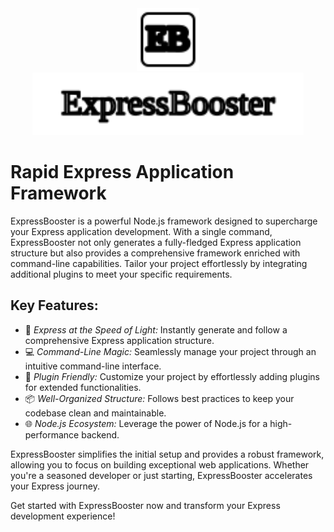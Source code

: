 [app-icon]: resources/icon.svg

[npm-image]: https://img.shields.io/npm/v/superexpress.svg
[npm-url]: https://npmjs.org/package/superexpress

[downloads-image]: https://img.shields.io/npm/dm/superexpress.svg
[downloads-url]: https://npmjs.org/package/superexpress

[github-actions-ci-image]: https://img.shields.io/github/workflow/status/expressjs/generator/ci/master?label=linux
[github-actions-ci-url]: https://github.com/expressjs/generator/actions/workflows/ci.yml

[appveyor-image]: https://img.shields.io/appveyor/ci/dougwilson/generator/master.svg?label=windows
[appveyor-url]: https://ci.appveyor.com/project/dougwilson/generator

[npm-install-size-image]: https://badgen.net/packagephobia/install/superexpress
[npm-install-size-url]: https://packagephobia.com/result?p=superexpress

<center>
<!-- <svg xmlns="http://www.w3.org/2000/svg" width="100" height="100" 
viewBox="0 0 24 24" fill="none" stroke="currentColor" stroke-width="1" stroke-linecap="round" stroke-linejoin="round">
  <rect x="2" y="2" width="20" height="20" rx="2.5" ry="2.5"/>
  <text x="50%" y="50%" font-size="13" text-anchor="middle" dy=".3em" fill="none" stroke-width="2">EB</text>
</svg> -->

<!-- <svg xmlns="http://www.w3.org/2000/svg" width="500" height="100" viewBox="0 0 24 24" fill="none" stroke="currentColor" stroke-width="1" stroke-linecap="round" stroke-linejoin="round">
  <text x="50%" y="50%" font-size="13" text-anchor="middle" dy=".3em" fill="none" stroke-width="1">ExpressBooster</text>
</svg> -->
</center>

<center>
  <img src="resources/icon.svg" alt="App Icon" width="100" height="100">
  <img style="filter: white;" src="resources/title.svg" alt="App Icon" height="100">
</center>

# Rapid Express Application Framework
<!--
  <div style="width:10%; color:red; background-color:gray;">
    <svg xmlns="http://www.w3.org/2000/svg" width="auto" height="auto" fill="none" stroke="currentColor" stroke-width="1" viewBox="0 0 24 24" stroke-linecap="round" stroke-linejoin="round">
      <rect x="2" y="2" width="20" height="20" rx="2.5" ry="2.5" />
      <text x="50%" y="50%" font-size="13" text-anchor="middle" dy=".3em" fill="none" stroke-width="2">EB</text>
    </svg>
  </div>
  <div style="width:10%; color:red; background-color:gray;">
    <svg xmlns="http://www.w3.org/2000/svg" width="auto" height="auto" fill="none" stroke="currentColor" stroke-width="1" viewBox="0 0 24 24" stroke-linecap="round" stroke-linejoin="round">
      <circle cx="12" cy="12" r="10" />
      <text x="50%" y="50%" font-size="13" text-anchor="middle" dy=".3em" fill="none" stroke-width="2">EB</text>
    </svg>
  </div>
-->

ExpressBooster is a powerful Node.js framework designed to supercharge your Express application development. With a single command, ExpressBooster not only generates a fully-fledged Express application structure but also provides a comprehensive framework enriched with command-line capabilities. Tailor your project effortlessly by integrating additional plugins to meet your specific requirements.

## Key Features:

- 🚀 *Express at the Speed of Light:* Instantly generate and follow a comprehensive Express application structure.
- 💻 *Command-Line Magic:* Seamlessly manage your project through an intuitive command-line interface.
- 🧩 *Plugin Friendly:* Customize your project by effortlessly adding plugins for extended functionalities.
- 📦 *Well-Organized Structure:* Follows best practices to keep your codebase clean and maintainable.
- 🌐 *Node.js Ecosystem:* Leverage the power of Node.js for a high-performance backend.

ExpressBooster simplifies the initial setup and provides a robust framework, allowing you to focus on building exceptional web applications. Whether you're a seasoned developer or just starting, ExpressBooster accelerates your Express journey.

Get started with ExpressBooster now and transform your Express development experience!